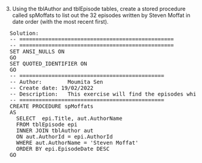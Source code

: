 3) Using the tblAuthor and tblEpisode tables, create a stored procedure called spMoffats to list out the 32 episodes written by Steven Moffat in date order (with the most recent first).

<pre>
  Solution:
  -- ================================================
  -- ================================================
  SET ANSI_NULLS ON
  GO
  SET QUOTED_IDENTIFIER ON
  GO
  -- =============================================
  -- Author:		Moumita Sen
  -- Create date: 19/02/2022
  -- Description:	This exercise will find the episodes which are written by Steven Moffat
  -- =============================================
  CREATE PROCEDURE spMoffats
  AS
    SELECT  epi.Title, aut.AuthorName
    FROM tblEpisode epi
    INNER JOIN tblAuthor aut
    ON aut.AuthorId = epi.AuthorId
    WHERE aut.AuthorName = 'Steven Moffat'
    ORDER BY epi.EpisodeDate DESC
  GO


</pre>
